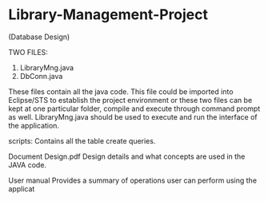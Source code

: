 # Library-Management-Project
(Database Design)

TWO FILES:
1. LibraryMng.java
2. DbConn.java

These files contain all the java code. This file could be imported into Eclipse/STS to establish the project environment or these two files can be kept at one particular folder, compile and execute through command prompt as well. LibraryMng.java should be used to execute and run the interface of the application.

scripts:
Contains all the table create queries.

Document Design.pdf
Design details and what concepts are used in the JAVA code.

User manual
Provides a summary of operations user can perform using the applicat
